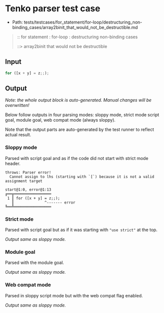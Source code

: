 # Tenko parser test case

- Path: tests/testcases/for_statement/for-loop/destructuring_non-binding_cases/array2binit_that_would_not_be_destructible.md

> :: for statement : for-loop : destructuring non-binding cases
>
> ::> array2binit that would not be destructible

## Input

`````js
for ([x + y] = z;;);
`````

## Output

_Note: the whole output block is auto-generated. Manual changes will be overwritten!_

Below follow outputs in four parsing modes: sloppy mode, strict mode script goal, module goal, web compat mode (always sloppy).

Note that the output parts are auto-generated by the test runner to reflect actual result.

### Sloppy mode

Parsed with script goal and as if the code did not start with strict mode header.

`````
throws: Parser error!
  Cannot assign to lhs (starting with `[`) because it is not a valid assignment target

start@1:0, error@1:13
╔══╦═════════════════
 1 ║ for ([x + y] = z;;);
   ║              ^------- error
╚══╩═════════════════

`````

### Strict mode

Parsed with script goal but as if it was starting with `"use strict"` at the top.

_Output same as sloppy mode._

### Module goal

Parsed with the module goal.

_Output same as sloppy mode._

### Web compat mode

Parsed in sloppy script mode but with the web compat flag enabled.

_Output same as sloppy mode._
